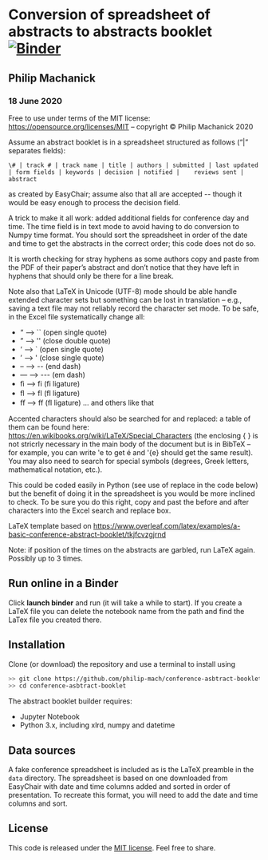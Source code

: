 #  Conversion of spreadsheet of abstracts to abstracts booklet [![Binder](https://mybinder.org/badge_logo.svg)](https://mybinder.org/v2/gh/philip-mach/herd-immunity/master?filepath=./Conference-Abstract-Booklet.ipynb)

## Philip Machanick
### 18 June 2020

Free to use under terms of the MIT license: https://opensource.org/licenses/MIT – copyright &copy; Philip Machanick 2020

Assume an abstract booklet is in a spreadsheet structured as follows (“|” separates fields):

`\# | track # | track name | title | authors | submitted | last updated | form fields | keywords | decision | notified |	reviews sent | abstract`

as created by EasyChair; assume also that all are accepted -- though it would be easy enough to process the decision field.

A trick to make it all work: added additional fields for conference day and time. The time field is in text mode to avoid having to do conversion to Numpy time format. You should sort the spreadsheet in order of the date and time to get the abstracts in the correct order; this code does not do so.

It is worth checking for stray hyphens as some authors copy and paste from the PDF of their paper’s abstract and don’t notice that they have left in hyphens that should only be there for a line break.

Note also that LaTeX in Unicode (UTF-8) mode should be able handle extended character sets but something can be lost in translation – e.g., saving a text file may not reliably record the character set mode. To be safe, in the Excel file systematically change all:

* “ –> `` (open single quote)
* ” –> '' (close double quote)
* ‘ –> ` (open single quote)
* ’ –> ' (close single quote)
* – –> -- (end dash)
* — –> --- (em dash)
* ﬁ –> fi (fi ligature)
* ﬂ –> fl (fl ligature)
* ﬀ –> ff (fl ligature) … and others like that

Accented characters should also be searched for and replaced: a table of them can be found here: https://en.wikibooks.org/wiki/LaTeX/Special_Characters (the enclosing { } is not stricrly necessary in the main body of the document but is in BibTeX – for example, you can write \'e to get é and \'{e} should get the same result). You may also need to search for special symbols (degrees, Greek letters, mathematical notation, etc.).

This could be coded easily in Python (see use of replace in the code below) but the benefit of doing it in the spreadsheet is you would be more inclined to check. To be sure you do this right, copy and past the before and after characters into the Excel search and replace box.

LaTeX template based on https://www.overleaf.com/latex/examples/a-basic-conference-abstract-booklet/tkjfcvzgjrnd

Note: if position of the times on the abstracts are garbled, run LaTeX again. Possibly up to 3 times.

## Run online in a Binder
Click **launch binder** and run (it will take a while to start). If you create a LaTeX file you can delete the
notebook name from the path and find the LaTex file you created there.

## Installation
Clone (or download) the repository and use a terminal to install using 

```bash
>> git clone https://github.com/philip-mach/conference-asbtract-booklet
>> cd conference-asbtract-booklet
```

The abstract booklet builder requires:

- Jupyter Notebook
- Python 3.x, including xlrd, numpy and datetime

## Data sources

A fake conference spreadsheet is included as is the LaTeX preamble in the ``data``
directory. The spreadsheet is based on one downloaded from EasyChair with
date and time columns added and sorted in order of presentation. To recreate
this format, you will need to add the date and time columns and sort.


## License
This code is released under the [MIT license](http://opensource.org/licenses/MIT). Feel
free to share.
